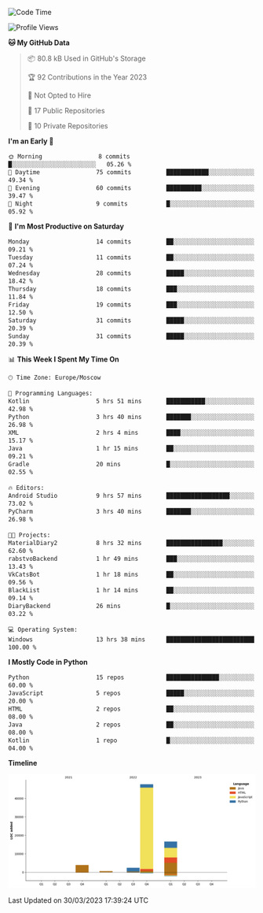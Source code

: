 <!--START_SECTION:waka-->
![Code Time](http://img.shields.io/badge/Code%20Time-79%20hrs%2055%20mins-blue)

![Profile Views](http://img.shields.io/badge/Profile%20Views-0-blue)

**🐱 My GitHub Data** 

> 📦 80.8 kB Used in GitHub's Storage 
 > 
> 🏆 92 Contributions in the Year 2023
 > 
> 🚫 Not Opted to Hire
 > 
> 📜 17 Public Repositories 
 > 
> 🔑 10 Private Repositories 
 > 
**I'm an Early 🐤** 

```text
🌞 Morning                8 commits           █░░░░░░░░░░░░░░░░░░░░░░░░   05.26 % 
🌆 Daytime                75 commits          ████████████░░░░░░░░░░░░░   49.34 % 
🌃 Evening                60 commits          ██████████░░░░░░░░░░░░░░░   39.47 % 
🌙 Night                  9 commits           █░░░░░░░░░░░░░░░░░░░░░░░░   05.92 % 
```
📅 **I'm Most Productive on Saturday** 

```text
Monday                   14 commits          ██░░░░░░░░░░░░░░░░░░░░░░░   09.21 % 
Tuesday                  11 commits          ██░░░░░░░░░░░░░░░░░░░░░░░   07.24 % 
Wednesday                28 commits          █████░░░░░░░░░░░░░░░░░░░░   18.42 % 
Thursday                 18 commits          ███░░░░░░░░░░░░░░░░░░░░░░   11.84 % 
Friday                   19 commits          ███░░░░░░░░░░░░░░░░░░░░░░   12.50 % 
Saturday                 31 commits          █████░░░░░░░░░░░░░░░░░░░░   20.39 % 
Sunday                   31 commits          █████░░░░░░░░░░░░░░░░░░░░   20.39 % 
```


📊 **This Week I Spent My Time On** 

```text
🕑︎ Time Zone: Europe/Moscow

💬 Programming Languages: 
Kotlin                   5 hrs 51 mins       ███████████░░░░░░░░░░░░░░   42.98 % 
Python                   3 hrs 40 mins       ███████░░░░░░░░░░░░░░░░░░   26.98 % 
XML                      2 hrs 4 mins        ████░░░░░░░░░░░░░░░░░░░░░   15.17 % 
Java                     1 hr 15 mins        ██░░░░░░░░░░░░░░░░░░░░░░░   09.21 % 
Gradle                   20 mins             █░░░░░░░░░░░░░░░░░░░░░░░░   02.55 % 

🔥 Editors: 
Android Studio           9 hrs 57 mins       ██████████████████░░░░░░░   73.02 % 
PyCharm                  3 hrs 40 mins       ███████░░░░░░░░░░░░░░░░░░   26.98 % 

🐱‍💻 Projects: 
MaterialDiary2           8 hrs 32 mins       ████████████████░░░░░░░░░   62.60 % 
rabstvoBackend           1 hr 49 mins        ███░░░░░░░░░░░░░░░░░░░░░░   13.43 % 
VkCatsBot                1 hr 18 mins        ██░░░░░░░░░░░░░░░░░░░░░░░   09.56 % 
BlackList                1 hr 14 mins        ██░░░░░░░░░░░░░░░░░░░░░░░   09.14 % 
DiaryBackend             26 mins             █░░░░░░░░░░░░░░░░░░░░░░░░   03.22 % 

💻 Operating System: 
Windows                  13 hrs 38 mins      █████████████████████████   100.00 % 
```

**I Mostly Code in Python** 

```text
Python                   15 repos            ███████████████░░░░░░░░░░   60.00 % 
JavaScript               5 repos             █████░░░░░░░░░░░░░░░░░░░░   20.00 % 
HTML                     2 repos             ██░░░░░░░░░░░░░░░░░░░░░░░   08.00 % 
Java                     2 repos             ██░░░░░░░░░░░░░░░░░░░░░░░   08.00 % 
Kotlin                   1 repo              █░░░░░░░░░░░░░░░░░░░░░░░░   04.00 % 
```



**Timeline**

![Lines of Code chart](https://raw.githubusercontent.com/Adlemex/Adlemex/main/assets/bar_graph.png)


 Last Updated on 30/03/2023 17:39:24 UTC
<!--END_SECTION:waka-->
